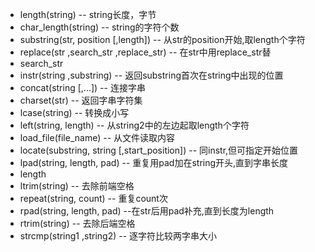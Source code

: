 - length(string)          -- string长度，字节
- char_length(string)     -- string的字符个数
- substring(str, position [,length])      -- 从str的position开始,取length个字符
- replace(str ,search_str ,replace_str)   -- 在str中用replace_str替
- search_str
- instr(string ,substring)    -- 返回substring首次在string中出现的位置
- concat(string [,...])   -- 连接字串
- charset(str)            -- 返回字串字符集
- lcase(string)           -- 转换成小写
- left(string, length)    -- 从string2中的左边起取length个字符
- load_file(file_name)    -- 从文件读取内容
- locate(substring, string [,start_position]) -- 同instr,但可指定开始位置
- lpad(string, length, pad)   -- 重复用pad加在string开头,直到字串长度
- length
- ltrim(string)           -- 去除前端空格
- repeat(string, count)   -- 重复count次
- rpad(string, length, pad)   --在str后用pad补充,直到长度为length
- rtrim(string)           -- 去除后端空格
- strcmp(string1 ,string2)    -- 逐字符比较两字串大小

